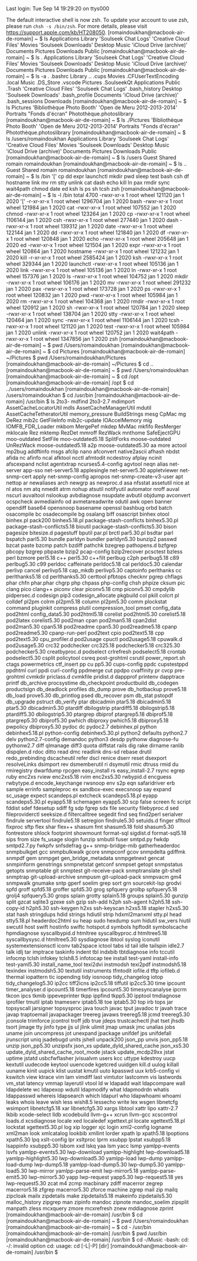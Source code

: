 Last login: Tue Sep 14 19:29:20 on ttys000

The default interactive shell is now zsh.
To update your account to use zsh, please run `chsh -s /bin/zsh`.
For more details, please visit https://support.apple.com/kb/HT208050.
[romaindoukhan@macbook-air-de-romain] ~ $ ls
 Applications            Library   'Soulseek Chat Logs'
'Creative Cloud Files'   Movies    'Soulseek Downloads'
 Desktop                 Music     'iCloud Drive (archive)'
 Documents               Pictures
 Downloads               Public
[romaindoukhan@macbook-air-de-romain] ~ $ ls .
 Applications            Library   'Soulseek Chat Logs'
'Creative Cloud Files'   Movies    'Soulseek Downloads'
 Desktop                 Music     'iCloud Drive (archive)'
 Documents               Pictures
 Downloads               Public
[romaindoukhan@macbook-air-de-romain] ~ $ ls -a
 .                     .bashrc                 Library
 ..                    .cups                   Movies
 .CFUserTextEncoding   .local                  Music
 .DS_Store             .vscode                 Pictures
 .SoulseekQt           Applications            Public
 .Trash               'Creative Cloud Files'  'Soulseek Chat Logs'
 .bash_history         Desktop                'Soulseek Downloads'
 .bash_profile         Documents              'iCloud Drive (archive)'
 .bash_sessions        Downloads
[romaindoukhan@macbook-air-de-romain] ~ $ ls Pictures
'Bibliothèque Photo Booth'  'Open de Meru 2012-2013-2014'   Portraits
"Fonds d'écran"              Photothèque.photoslibrary
[romaindoukhan@macbook-air-de-romain] ~ $ ls ./Pictures
'Bibliothèque Photo Booth'  'Open de Meru 2012-2013-2014'   Portraits
"Fonds d'écran"              Photothèque.photoslibrary
[romaindoukhan@macbook-air-de-romain] ~ $ ls /users/romaindoukhan
 Applications            Library   'Soulseek Chat Logs'
'Creative Cloud Files'   Movies    'Soulseek Downloads'
 Desktop                 Music     'iCloud Drive (archive)'
 Documents               Pictures
 Downloads               Public
[romaindoukhan@macbook-air-de-romain] ~ $ ls /users
Guest  Shared  romain  romaindoukhan
[romaindoukhan@macbook-air-de-romain] ~ $ ls ..
Guest  Shared  romain  romaindoukhan
[romaindoukhan@macbook-air-de-romain] ~ $ ls /bin
'['      cp     dd     expr       launchctl   mkdir   pwd     sleep   test
 bash    csh    df     hostname   link        mv      rm      stty    unlink
 cat     dash   echo   kill       ln          pax     rmdir   sync    wait4path
 chmod   date   ed     ksh        ls          ps      sh      tcsh    zsh
[romaindoukhan@macbook-air-de-romain] ~ $ ls -l /bin
total 4700
-rwxr-xr-x 1 root wheel  121120 jan  1  2020 '['
-r-xr-xr-x 1 root wheel 1296704 jan  1  2020  bash
-rwxr-xr-x 1 root wheel  121984 jan  1  2020  cat
-rwxr-xr-x 1 root wheel  107552 jan  1  2020  chmod
-rwxr-xr-x 1 root wheel  123264 jan  1  2020  cp
-rwxr-xr-x 1 root wheel 1106144 jan  1  2020  csh
-rwxr-xr-x 1 root wheel  277440 jan  1  2020  dash
-rwxr-xr-x 1 root wheel  139312 jan  1  2020  date
-rwxr-xr-x 1 root wheel  122144 jan  1  2020  dd
-rwxr-xr-x 1 root wheel  121840 jan  1  2020  df
-rwxr-xr-x 1 root wheel  120848 jan  1  2020  echo
-rwxr-xr-x 1 root wheel  205648 jan  1  2020  ed
-rwxr-xr-x 1 root wheel  121504 jan  1  2020  expr
-rwxr-xr-x 1 root wheel  120864 jan  1  2020  hostname
-rwxr-xr-x 1 root wheel  121232 jan  1  2020  kill
-r-xr-xr-x 1 root wheel 2585424 jan  1  2020  ksh
-rwxr-xr-x 1 root wheel  329344 jan  1  2020  launchctl
-rwxr-xr-x 1 root wheel  105136 jan  1  2020  link
-rwxr-xr-x 1 root wheel  105136 jan  1  2020  ln
-rwxr-xr-x 1 root wheel  157376 jan  1  2020  ls
-rwxr-xr-x 1 root wheel  104752 jan  1  2020  mkdir
-rwxr-xr-x 1 root wheel  106176 jan  1  2020  mv
-rwxr-xr-x 1 root wheel  291232 jan  1  2020  pax
-rwsr-xr-x 1 root wheel  173728 jan  1  2020  ps
-rwxr-xr-x 1 root wheel  120832 jan  1  2020  pwd
-rwxr-xr-x 1 root wheel  105984 jan  1  2020  rm
-rwxr-xr-x 1 root wheel  104368 jan  1  2020  rmdir
-rwxr-xr-x 1 root wheel  120912 jan  1  2020  sh
-rwxr-xr-x 1 root wheel  120784 jan  1  2020  sleep
-rwxr-xr-x 1 root wheel  138704 jan  1  2020  stty
-rwxr-xr-x 1 root wheel  120464 jan  1  2020  sync
-rwxr-xr-x 1 root wheel 1106144 jan  1  2020  tcsh
-rwxr-xr-x 1 root wheel  121120 jan  1  2020  test
-rwxr-xr-x 1 root wheel  105984 jan  1  2020  unlink
-rwxr-xr-x 1 root wheel  120752 jan  1  2020  wait4path
-rwxr-xr-x 1 root wheel 1347856 jan  1  2020  zsh
[romaindoukhan@macbook-air-de-romain] ~ $ pwd
/Users/romaindoukhan
[romaindoukhan@macbook-air-de-romain] ~ $ cd Pictures
[romaindoukhan@macbook-air-de-romain] ~/Pictures $ pwd
/Users/romaindoukhan/Pictures
[romaindoukhan@macbook-air-de-romain] ~/Pictures $ cd ..
[romaindoukhan@macbook-air-de-romain] ~ $ pwd
/Users/romaindoukhan
[romaindoukhan@macbook-air-de-romain] ~ $ cd /opt
[romaindoukhan@macbook-air-de-romain] /opt $ cd ../users/romaindoukhan
[romaindoukhan@macbook-air-de-romain] /users/romaindoukhan $ cd /usr/bin
[romaindoukhan@macbook-air-de-romain] /usr/bin $ ls
2to3-                     mdfind
2to3-2.7                  mdimport
AssetCacheLocatorUtil     mdls
AssetCacheManagerUtil     mdutil
AssetCacheTetheratorUtil  memory_pressure
BuildStrings              mesg
CpMac                     mg
DeRez                     mib2c
GetFileInfo               mib2c-update
IOAccelMemory             mig
IOMFB_FDR_Loader          mkbom
MergePef                  mkdep
MvMac                     mkfifo
ResMerger                 mklocale
Rez                       mktemp
RezDet                    mmroff
RezWack                   mnthome
SafeEjectGPU              moo-outdated
SetFile                   moo-outdated5.18
SplitForks                moose-outdated
UnRezWack                 moose-outdated5.18
a2p                       moose-outdated5.30
aa                        more
actool                    mp2bug
addftinfo                 msgs
afclip                    nano
afconvert                 native2ascii
afhash                    nbdst
afida                     nc
afinfo                    ncal
afktool                   ncctl
afmtodit                  ncdestroy
afplay                    ncinit
afscexpand                nclist
agentxtrap                ncurses5.4-config
agvtool                   neqn
alias                     net-server
app-sso                   net-server5.18
applesingle               net-server5.30
appletviewer              net-snmp-cert
apply                     net-snmp-config
apropos                   net-snmp-create-v3-user
apt                       nettop
ar                        newaliases
arch                      newgrp
as                        newproc.d
asa                       nfsstat
assetutil                 nice
at                        nl
atos                      nm
atq                       nmedit
atrm                      nohup
atsutil                   notifyutil
automator                 nroff
auval                     nscurl
auvaltool                 nslookup
avbdiagnose               nsupdate
avbutil                   objdump
avconvert                 ocspcheck
avmediainfo               od
avmetareadwrite           odutil
awk                       open
banner                    opendiff
base64                    opensnoop
basename                  openssl
bashbug                   orbd
batch                     osacompile
bc                        osadecompile
bg                        osalang
biff                      osascript
binhex                    otool
binhex.pl                 pack200
binhex5.18.pl             package-stash-conflicts
binhex5.30.pl             package-stash-conflicts5.18
bioutil                   package-stash-conflicts5.30
bison                     pagesize
bitesize.d                pagestuff
bputil                    par.pl
brctl                     par5.30.pl
bsdtar                    parl
bspatch                   parl5.30
bundle                    parldyn
bundler                   parldyn5.30
bunzip2                   passwd
bzcat                     paste
bzcmp                     patch
bzdiff                    pathchk
bzegrep                   pathopens.d
bzfgrep                   pbcopy
bzgrep                    pbpaste
bzip2                     pcap-config
bzip2recover              pcsctest
bzless                    perl
bzmore                    perl5.18
c++                       perl5.30
c++filt                   perlbug
c2ph                      perlbug5.18
c89                       perlbug5.30
c99                       perldoc
caffeinate                perldoc5.18
cal                       perldoc5.30
calendar                  perlivp
cancel                    perlivp5.18
cap_mkdb                  perlivp5.30
captoinfo                 perlthanks
cc                        perlthanks5.18
cd                        perlthanks5.30
certtool                  pfbtops
checknr                   pgrep
chflags                   phar
chfn                      phar.phar
chgrp                     php
chpass                    php-config
chsh                      phpize
cksum                     pic
clang                     pico
clang++                   piconv
clear                     piconv5.18
cmp                       piconv5.30
cmpdylib                  pidpersec.d
codesign                  pip3
codesign_allocate         pkgbuild
col                       pkill
colcrt                    pl
colldef                   pl2pm
colrm                     pl2pm5.18
column                    pl2pm5.30
comm                      plockstat
command                   pluginkit
compress                  plutil
compression_tool          pmset
config_data               pod2html
config_data5.30           pod2html5.18
corelist                  pod2html5.30
corelist5.18              pod2latex
corelist5.30              pod2man
cpan                      pod2man5.18
cpan2dist                 pod2man5.30
cpan5.18                  pod2readme
cpan5.30                  pod2readme5.18
cpanp                     pod2readme5.30
cpanp-run-perl            pod2text
cpio                      pod2text5.18
cpp                       pod2text5.30
cpu_profiler.d            pod2usage
cpuctl                    pod2usage5.18
cpuwalk.d                 pod2usage5.30
crc32                     podchecker
crc325.18                 podchecker5.18
crc325.30                 podchecker5.30
creatbyproc.d             podselect
crlrefresh                podselect5.18
crontab                   podselect5.30
csplit                    policytool
csreq                     post-grohtml
csrutil                   power_report.sh
ctags                     powermetrics
ctf_insert                pp
cu                        pp5.30
cups-config               ppdc
cupstestppd               ppdhtml
curl                      ppdi
curl-config               ppdmerge
cut                       ppdpo
cvaffinity                pr
cvcp                      pre-grohtml
cvmkdir                   priclass.d
cvmkfile                  pridist.d
dappprof                  printenv
dapptrace                 printf
db_archive                procsystime
db_checkpoint             productbuild
db_codegen                productsign
db_deadlock               profiles
db_dump                   prove
db_hotbackup              prove5.18
db_load                   prove5.30
db_printlog               psed
db_recover                psm
db_stat                   pstopdf
db_upgrade                pstruct
db_verify                 ptar
dbicadmin                 ptar5.18
dbicadmin5.18             ptar5.30
dbicadmin5.30             ptardiff
dbilogstrip               ptardiff5.18
dbilogstrip5.18           ptardiff5.30
dbilogstrip5.30           ptargrep
dbiprof                   ptargrep5.18
dbiprof5.18               ptargrep5.30
dbiprof5.30               pwhich
dbiproxy                  pwhich5.18
dbiproxy5.18              pwpolicy
dbiproxy5.30              pydoc
dc                        pydoc2.7
debinhex.pl               python
debinhex5.18.pl           python-config
debinhex5.30.pl           python2
defaults                  python2.7
delv                      python2.7-config
demandoc                  python3
desdp                     pythonw
diagnose-fu               pythonw2.7
diff                      qlmanage
diff3                     quota
diffstat                  rails
dig                       rake
dirname                   ranlib
dispqlen.d                rdoc
ditto                     read
dmc                       readlink
dns-sd                    rebase
drutil                    redo_prebinding
dscacheutil               refer
dscl                      renice
dserr                     reset
dsexport                  resolveLinks
dsimport                  rev
dsmemberutil              ri
dsymutil                  rmic
dtruss                    rmid
du                        rmiregistry
dwarfdump                 rpcgen
easy_install              rs
easy_install-2.7          rsync
egrep                     ruby
enc2xs                    rview
enc2xs5.18                rvim
enc2xs5.30                rwbypid.d
encguess                  rwbytype.d
encode_keychange          rwsnoop
env                       s2p
eqn                       safaridriver
erb                       sample
errinfo                   sampleproc
ex                        sandbox-exec
execsnoop                 say
expand                    sc_usage
expect                    scandeps.pl
extcheck                  scandeps5.18.pl
eyapp                     scandeps5.30.pl
eyapp5.18                 schemagen
eyapp5.30                 scp
false                     screen
fc                        script
fddist                    sdef
fdesetup                  sdiff
fg                        sdp
fgrep                     sdx
file                      security
filebyproc.d              sed
fileproviderctl           seeksize.d
filtercalltree            segedit
find                      seq
find2perl                 serialver
findrule                  servertool
findrule5.18              setregion
findrule5.30              setuids.d
finger                    sfltool
fixproc                   sftp
flex                      shar
flex++                    shasum
fmt                       shasum5.18
fold                      shasum5.30
fontrestore               shlock
footprint                 showmount
format-sql                sigdist.d
format-sql5.18            sips
from                      size
fs_usage                  slogin
funzip                    smbutil
fuser                     smtpd.py
fwkdp                     smtpd2.7.py
fwkpfv                    snfsdefrag
g++                       snmp-bridge-mib
gatherheaderdoc           snmpbulkget
gcc                       snmpbulkwalk
gcore                     snmpconf
gcov                      snmpdelta
gdiffmk                   snmpdf
gem                       snmpget
gen_bridge_metadata       snmpgetnext
gencat                    snmpinform
genstrings                snmpnetstat
getconf                   snmpset
getopt                    snmpstatus
getopts                   snmptable
git                       snmptest
git-receive-pack          snmptranslate
git-shell                 snmptrap
git-upload-archive        snmpusm
git-upload-pack           snmpvacm
gm4                       snmpwalk
gnumake                   sntp
gperf                     soelim
grep                      sort
grn                       sourcekit-lsp
grodvi                    spfd
groff                     spfd5.18
groffer                   spfd5.30
grog                      spfquery
grolbp                    spfquery5.18
grolj4                    spfquery5.30
grops                     splain
grotty                    splain5.18
groups                    splain5.30
gunzip                    split
gzcat                     sqlite3
gzexe                     ssh
gzip                      ssh-add
h2ph                      ssh-agent
h2ph5.18                  ssh-copy-id
h2ph5.30                  ssh-keygen
h2xs                      ssh-keyscan
h2xs5.18                  stapler
h2xs5.30                  stat
hash                      stringdups
hdid                      strings
hdiutil                   strip
hdxml2manxml              stty.pl
head                      stty5.18.pl
headerdoc2html            su
heap                      sudo
hexdump                   sum
hidutil                   sw_vers
hiutil                    swcutil
host                      swift
hostinfo                  swiftc
hotspot.d                 symbols
hpftodit                  symbolscache
hpmdiagnose               syscallbypid.d
htmltree                  syscallbyproc.d
htmltree5.18              syscallbysysc.d
htmltree5.30              sysdiagnose
ibtool                    syslog
iconutil                  systemextensionsctl
iconv                     tab2space
ictool                    tabs
id                        tail
idle                      tailspin
idle2.7                   talk
idlj                      tar
imptrace                  taskinfo
indent                    tbl
indxbib                   tbtdiagnose
info                      tccutil
infocmp                   tclsh
infokey                   tclsh8.5
infotocap                 tee
install                   test-yaml
install-info              test-yaml5.30
install_name_tool         texi2dvi
instmodsh                 texi2pdf
instmodsh5.18             texindex
instmodsh5.30             textutil
instruments               tfmtodit
iofile.d                  tftp
iofileb.d                 thermal
iopattern                 tic
iopending                 tidy
iosnoop                   tidy_changelog
iotop                     tidy_changelog5.30
ip2cc                     tiff2icns
ip2cc5.18                 tiffutil
ip2cc5.30                 time
ipcount                   timer_analyser.d
ipcount5.18               timerfires
ipcount5.30               timesyncanalyse
ipcrm                     tkcon
ipcs                      tkmib
ippeveprinter             tkpp
ippfind                   tkpp5.30
ipptool                   tmdiagnose
iprofiler                 tmutil
iptab                     tnameserv
iptab5.18                 toe
iptab5.30                 top
irb                       tops
jar                       topsyscall
jarsigner                 topsysproc
java                      touch
javac                     tput
javadoc                   tr
javah                     trace
javap                     traptoemail
javapackager              treereg
javaws                    treereg5.18
jcmd                      treereg5.30
jconsole                  trimforce
jcontrol                  troff
jdb                       true
jdeps                     trustcachectl
jhat                      tset
jhsdb                     tsort
jimage                    tty
jinfo                     type
jjs                       ul
jlink                     ulimit
jmap                      umask
jmc                       unalias
jobs                      uname
join                      uncompress
jot                       unexpand
jpackage                  unifdef
jps                       unifdefall
jrunscript                uniq
jsadebugd                 units
jshell                    unpack200
json_pp                   unvis
json_pp5.18               unzip
json_pp5.30               unzipsfx
json_xs                   update_dyld_shared_cache
json_xs5.30               update_dyld_shared_cache_root_mode
jstack                    update_mcdp29xx
jstat                     uptime
jstatd                    usbcfwflasher
jvisualvm                 users
kcc                       uttype
kdestroy                  uucp
kextutil                  uudecode
keytool                   uuencode
kgetcred                  uuidgen
kill.d                    uulog
killall                   uuname
kinit                     uupick
klist                     uustat
kmutil                    uuto
kpasswd                   uux
krb5-config               vi
kswitch                   view
ktrace                    vim
lam                       vimdiff
last                      vimtutor
lastcomm                  vis
lastwords                 vm_stat
latency                   vmmap
layerutil                 vtool
ld                        w
ldapadd                   wait
ldapcompare               wall
ldapdelete                wc
ldapexop                  wdutil
ldapmodify                what
ldapmodrdn                whatis
ldappasswd                whereis
ldapsearch                which
ldapurl                   who
ldapwhoami                whoami
leaks                     whois
leave                     wish
less                      wish8.5
lessecho                  write
lex                       wsgen
libnetcfg                 wsimport
libnetcfg5.18             xar
libnetcfg5.30             xargs
libtool                   xattr
lipo                      xattr-2.7
lkbib                     xcode-select
lldb                      xcodebuild
llvm-g++                  xcrun
llvm-gcc                  xcscontrol
loads.d                   xcsdiagnose
locale                    xed
localedef                 xgettext.pl
locate                    xgettext5.18.pl
lockstat                  xgettext5.30.pl
log                       xip
logger                    xjc
login                     xml2-config
logname                   xml2man
look                      xmlcatalog
lookbib                   xmllint
lorder                    xpath
lp                        xpath5.18
lpoptions                 xpath5.30
lpq                       xslt-config
lpr                       xsltproc
lprm                      xsubpp
lpstat                    xsubpp5.18
lsappinfo                 xsubpp5.30
lsbom                     xxd
lskq                      yaa
lsm                       yacc
lsmp                      yamlpp-events
lsvfs                     yamlpp-events5.30
lwp-download              yamlpp-highlight
lwp-download5.18          yamlpp-highlight5.30
lwp-download5.30          yamlpp-load
lwp-dump                  yamlpp-load-dump
lwp-dump5.18              yamlpp-load-dump5.30
lwp-dump5.30              yamlpp-load5.30
lwp-mirror                yamlpp-parse-emit
lwp-mirror5.18            yamlpp-parse-emit5.30
lwp-mirror5.30            yapp
lwp-request               yapp5.30
lwp-request5.18           yes
lwp-request5.30           zcat
m4                        zcmp
macbinary                 zdiff
macerror                  zegrep
macerror5.18              zfgrep
macerror5.30              zforce
machine                   zgrep
mail                      zip
mailq                     zipcloak
mailx                     zipdetails
make                      zipdetails5.18
makeinfo                  zipdetails5.30
malloc_history            zipgrep
man                       zipinfo
mandoc                    zipnote
mandoc_soelim             zipsplit
manpath                   zless
mcxquery                  zmore
mcxrefresh                znew
mddiagnose                zprint
[romaindoukhan@macbook-air-de-romain] /usr/bin $ cd
[romaindoukhan@macbook-air-de-romain] ~ $ pwd
/Users/romaindoukhan
[romaindoukhan@macbook-air-de-romain] ~ $ cd -
/usr/bin
[romaindoukhan@macbook-air-de-romain] /usr/bin $ pwd
/usr/bin
[romaindoukhan@macbook-air-de-romain] /usr/bin $ cd -/Music
-bash: cd: -/: invalid option
cd: usage: cd [-L|-P] [dir]
[romaindoukhan@macbook-air-de-romain] /usr/bin $ 
